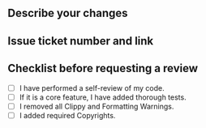 ## Describe your changes

## Issue ticket number and link

## Checklist before requesting a review

- [ ] I have performed a self-review of my code.
- [ ] If it is a core feature, I have added thorough tests.
- [ ] I removed all Clippy and Formatting Warnings.
- [ ] I added required Copyrights.
